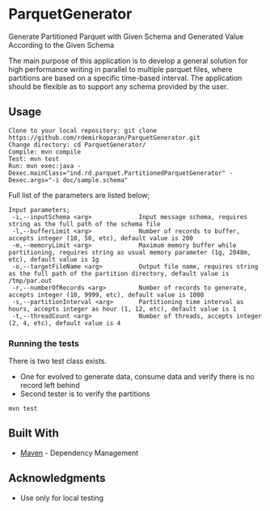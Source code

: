 # ParquetGenerator
Generate Partitioned Parquet with Given Schema and Generated Value According to the Given Schema

The main purpose of this application is to develop a general solution for high performance writing in parallel to multiple parquet files, where partitions are based on a specific time-based interval. The application should be flexible as to support any schema provided by the user.

## Usage

```
Clone to your local repository: git clone https://github.com/rdemirkoparan/ParquetGenerator.git
Change directory: cd ParquetGenerator/
Compile: mvn compile
Test: mvn test
Run: mvn exec:java -Dexec.mainClass="ind.rd.parquet.PartitionedParquetGenerator" -Dexec.args="-i doc/sample.schema"
```

Full list of the parameters are listed below;

```
Input parameters;
 -i,--inputSchema <arg>        	    Input message schema, requires string as the full path of the schema file
 -l,--bufferLimit <arg>         	Number of records to buffer, accepts integer (10, 50, etc), default value is 200
 -m,--memoryLimit <arg>         	Maximum memory buffer while partitioning, requires string as usual memory parameter (1g, 2048m, etc), default value is 1g
 -o,--targetFileName <arg>      	Output file name, requires string as the full path of the partition directory, default value is /tmp/par.out
 -r,--numberOfRecords <arg>     	Number of records to generate, accepts integer (10, 9999, etc), default value is 1000
 -s,--partitionInterval <arg>   	Partitioning time interval as hours, accepts integer as hour (1, 12, etc), default value is 1
 -t,--threadCount <arg>         	Number of threads, accepts integer (2, 4, etc), default value is 4
 ```
 
### Running the tests

There is two test class exists.

* One for evolved to generate data, consume data and verify there is no record left behind
* Second tester is to verify the partitions

```
mvn test
```

## Built With

* [Maven](https://maven.apache.org/) - Dependency Management

## Acknowledgments

* Use only for local testing

